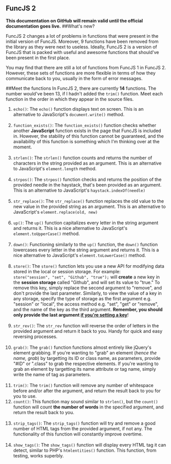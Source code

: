 ## FuncJS 2
**This documentation on GitHub will remain valid until the official documentation goes live.**
##What's new?
<p>FuncJS 2 changes a lot of problems in functions that were present in the initial version of FuncJS. Moreover, 9 functions have been removed from the library as they were next to useless. Ideally, FuncJS 2 is a version of FuncJS that is packed with useful and awesome functions that should've been present in the first place.</p>
<p>You may find that there are still a lot of functions from FuncJS 1 in FuncJS 2. However, these sets of functions are more flexible in terms of how they communicate back to you, usually in the form of error messages.</p>

##Meet the functions
In FuncJS 2, there are currently <strong>14</strong> functions. The number would've been 13, if I hadn't added the <code>trim()</code> function. Meet each function in the order in which they appear in the source files.</p>

<ol>
<li><code>echo()</code>: The <code>echo()</code> function displays text on screen. This is an alternative to JavaScript's <code>document.write()</code> method.<br /><br />
</li>
<li><code>function_exists()</code>: The <code>function_exists()</code> function checks whether another <strong>JavaScript</strong> function exists in the page that FuncJS is included in. However, the stability of this function cannot be guaranteed, and the availability of this function is something which I'm thinking over at the moment.<br/><br />
</li>
<li><code>strlen()</code>: The <code>strlen()</code> function counts and returns the number of characters in the string provided as an argument. This is an alternative to JavaScript's <code>element.length</code> method.<br/><br/>
</li>
<li><code>strpos()</code>: The <code>strpos()</code> function checks and returns the position of the provided needle in the haystack, that's been provided as an argument. This is an alternative to JavaScript's <code>haystack.indexOf(needle)</code><br/><br/>
</li>
<li><code>str_replace()</code>: The <code>str_replace()</code> function replaces the old value to the new value in the provided string as an argument. This is an alternative to JavaScript's <code>element.replace(old, new)</code><br/><br/>
</li>
<li><code>up()</code>: The <code>up()</code> function capitalizes every letter in the string argument and returns it. This is a nice alternative to JavaScript's <code>element.toUpperCase()</code> method.<br/><br/>
<li><code>down()</code>: Functioning similarly to the <code>up()</code> function, the <code>down()</code> function lowercases every letter in the string argument and returns it. This is a nice alternative to JavaScript's <code>element.toLowerCase()</code> method.<br/><br/>
<li><code>store()</code>: The <code>store()</code> function lets you use a new API for modifying data stored in the local or session storage. For example: <br />
<code>store("session", "set", "Github", "true");</code> will <strong>create</strong> a new key in the <strong>session storage</strong> called "Github", and will set its value to "true." To remove this key, simply replace the second argument to "remove", and don't provide the last parameter. Similarly, to view the value of a key in any storage, specify the type of storage as the first argument e.g. "session" or "local", the access method e.g. "set", "get" or "remove", and the name of the key as the third argument. <strong>Remember, you should only provide the last argument <u>if you're setting a key</u></strong>!<br/><br/> 
</li>
<li><code>str_rev()</code>: The <code>str_rev</code> function will reverse the order of letters in the provided argument and return it back to you. Handy for quick and easy reversing processes.<br/><br/>
</li>
<li><code>grab()</code>: The <code>grab()</code> function functions almost entirely like jQuery's element grabbing. If you're wanting to "grab" an element (<em>hence the name, grab</em>) by targetting its ID or class name, as parameters, provide "#ID" or ".class" to grab the respective elements. If you're wanting to grab an element by targetting its name attribute or tag name, simply write the name of tag as parameters. <br/><br/>
</li>
<li><code>trim()</code>: The <code>trim()</code> function will remove any number of whitespace before and/or after the argument, and return the result back to you for you to use. 
</li>
<li><code>count()</code>: This function may sound similar to <code>strlen()</code>, but the <code>count()</code> function will count <strong>the number of words</strong> in the specified argument, and return the result back to you.<br/><br/>
</li>
<li><code>strip_tags()</code>: The <code>strip_tags()</code> function will try and remove a good number of HTML tags from the provided argument, if not any. The functionality of this function will constantly improve overtime.<br/><br/>
</li>
<li><code>show_tags()</code>: The <code>show_tags()</code> function will display every HTML tag it can detect, similar to PHP's <code>htmlentities()</code> function. This function, from testing, works superbly.
</li>
</ol>
